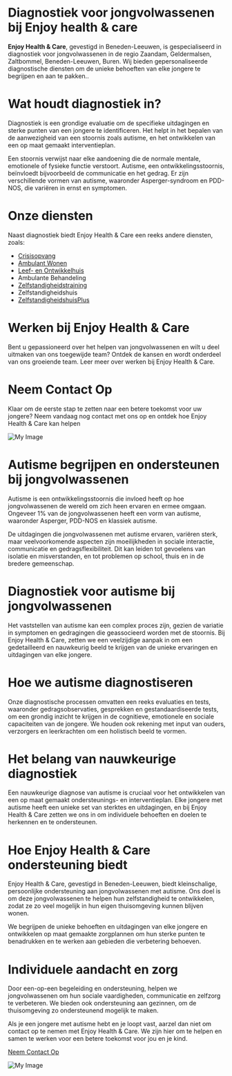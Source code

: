 # Diagnostiek voor jongvolwassenen  bij Enjoy health & care

**Enjoy Health & Care**, gevestigd in Beneden-Leeuwen, is gespecialiseerd in diagnostiek voor jongvolwassenen  in de regio Zaandam, Geldermalsen, Zaltbommel, Beneden-Leeuwen, Buren. Wij bieden gepersonaliseerde diagnostische diensten om de unieke behoeften van elke jongere te begrijpen en aan te pakken..

# Wat houdt diagnostiek in?

Diagnostiek is een grondige evaluatie om de specifieke uitdagingen en sterke punten van een jongere te identificeren. Het helpt in het bepalen van de aanwezigheid van een stoornis zoals autisme, en het ontwikkelen van een op maat gemaakt interventieplan.

Een stoornis verwijst naar elke aandoening die de normale mentale, emotionele of fysieke functie verstoort. Autisme, een ontwikkelingsstoornis, beïnvloedt bijvoorbeeld de communicatie en het gedrag. Er zijn verschillende vormen van autisme, waaronder Asperger-syndroom en PDD-NOS, die variëren in ernst en symptomen.

# Onze diensten

Naast diagnostiek biedt Enjoy Health & Care een reeks andere diensten, zoals:

- [Crisisopvang](/services/Crisis)
- [Ambulant Wonen](/services/Ambulante%20Behandeling)
- [Leef- en Ontwikkelhuis](/services/Leef-%20en%20Ontwikkelhuis%20(Behandelgroep))
- Ambulante Behandeling
- [Zelfstandigheidstraining](/services/Zelfstandigheidstraining%20(Kamertraining))
- Zelfstandigheidshuis
- [ZelfstandigheidshuisPlus](/services/ZelfstandigheidshuisPlus)

# Werken bij Enjoy Health & Care

Bent u gepassioneerd over het helpen van jongvolwassenen  en wilt u deel uitmaken van ons toegewijde team? Ontdek de kansen en wordt onderdeel van ons groeiende team. Leer meer over werken bij Enjoy Health & Care.


# Neem Contact Op

Klaar om de eerste stap te zetten naar een betere toekomst voor uw jongere? Neem vandaag nog contact met ons op en ontdek hoe Enjoy Health & Care kan helpen

![My Image](/images/services/dignostic/1.jpg)

# Autisme begrijpen en ondersteunen bij jongvolwassenen 

Autisme is een ontwikkelingsstoornis die invloed heeft op hoe jongvolwassenen  de wereld om zich heen ervaren en ermee omgaan. Ongeveer 1% van de jongvolwassenen  heeft een vorm van autisme, waaronder Asperger, PDD-NOS en klassiek autisme.

De uitdagingen die jongvolwassenen  met autisme ervaren, variëren sterk, maar veelvoorkomende aspecten zijn moeilijkheden in sociale interactie, communicatie en gedragsflexibiliteit. Dit kan leiden tot gevoelens van isolatie en misverstanden, en tot problemen op school, thuis en in de bredere gemeenschap.

# Diagnostiek voor autisme bij jongvolwassenen 

Het vaststellen van autisme kan een complex proces zijn, gezien de variatie in symptomen en gedragingen die geassocieerd worden met de stoornis. Bij Enjoy Health & Care, zetten we een veelzijdige aanpak in om een gedetailleerd en nauwkeurig beeld te krijgen van de unieke ervaringen en uitdagingen van elke jongere.

# Hoe we autisme diagnostiseren

Onze diagnostische processen omvatten een reeks evaluaties en tests, waaronder gedragsobservaties, gesprekken en gestandaardiseerde tests, om een grondig inzicht te krijgen in de cognitieve, emotionele en sociale capaciteiten van de jongere. We houden ook rekening met input van ouders, verzorgers en leerkrachten om een holistisch beeld te vormen.

# Het belang van nauwkeurige diagnostiek

Een nauwkeurige diagnose van autisme is cruciaal voor het ontwikkelen van een op maat gemaakt ondersteunings- en interventieplan. Elke jongere met autisme heeft een unieke set van sterktes en uitdagingen, en bij Enjoy Health & Care zetten we ons in om individuele behoeften en doelen te herkennen en te ondersteunen.

# Hoe Enjoy Health & Care ondersteuning biedt

Enjoy Health & Care, gevestigd in Beneden-Leeuwen, biedt kleinschalige, persoonlijke ondersteuning aan jongvolwassenen  met autisme. Ons doel is om deze jongvolwassenen  te helpen hun zelfstandigheid te ontwikkelen, zodat ze zo veel mogelijk in hun eigen thuisomgeving kunnen blijven wonen.

We begrijpen de unieke behoeften en uitdagingen van elke jongere en ontwikkelen op maat gemaakte zorgplannen om hun sterke punten te benadrukken en te werken aan gebieden die verbetering behoeven.

# Individuele aandacht en zorg

Door een-op-een begeleiding en ondersteuning, helpen we jongvolwassenen  om hun sociale vaardigheden, communicatie en zelfzorg te verbeteren. We bieden ook ondersteuning aan gezinnen, om de thuisomgeving zo ondersteunend mogelijk te maken.

Als je een jongere met autisme hebt en je loopt vast, aarzel dan niet om contact op te nemen met Enjoy Health & Care. We zijn hier om te helpen en samen te werken voor een betere toekomst voor jou en je kind.

[Neem Contact Op](/contact)


![My Image](/images/services/dignostic/2.webp)
